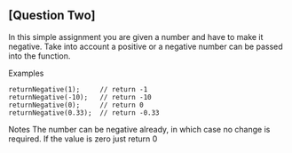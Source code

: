 
## [Question Two]

In this simple assignment you are given a number and have to make it negative. Take into account a positive or a negative number can be passed into the function. 

Examples
```
returnNegative(1);     // return -1
returnNegative(-10);   // return -10
returnNegative(0);     // return 0
returnNegative(0.33);  // return -0.33
```

Notes
The number can be negative already, in which case no change is required.
If the value is zero just return 0
